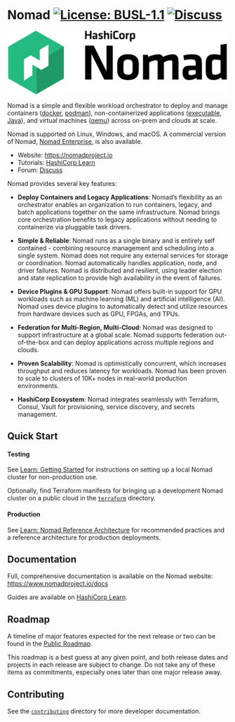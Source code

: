 Nomad
[![License: BUSL-1.1](https://img.shields.io/badge/License-BUSL--1.1-brightgreen.svg)](LICENSE)
[![Discuss](https://img.shields.io/badge/discuss-nomad-00BC7F?style=flat)](https://discuss.hashicorp.com/c/nomad)
===

<p align="center" style="text-align:center;">
  <a href="https://nomadproject.io">
    <img alt="HashiCorp Nomad logo" src="website/public/img/logo-hashicorp.svg" width="500" />
  </a>
</p>

Nomad is a simple and flexible workload orchestrator to deploy and manage containers ([docker](https://www.nomadproject.io/docs/drivers/docker.html), [podman](https://www.nomadproject.io/docs/drivers/podman)), non-containerized applications ([executable](https://www.nomadproject.io/docs/drivers/exec.html), [Java](https://www.nomadproject.io/docs/drivers/java)), and virtual machines ([qemu](https://www.nomadproject.io/docs/drivers/qemu.html)) across on-prem and clouds at scale.

Nomad is supported on Linux, Windows, and macOS. A commercial version of Nomad, [Nomad Enterprise](https://www.nomadproject.io/docs/enterprise), is also available.

* Website: https://nomadproject.io
* Tutorials: [HashiCorp Learn](https://learn.hashicorp.com/nomad)
* Forum: [Discuss](https://discuss.hashicorp.com/c/nomad)

Nomad provides several key features:

* **Deploy Containers and Legacy Applications**: Nomad’s flexibility as an orchestrator enables an organization to run containers, legacy, and batch applications together on the same infrastructure.  Nomad brings core orchestration benefits to legacy applications without needing to containerize via pluggable task drivers.

* **Simple & Reliable**:  Nomad runs as a single binary and is entirely self contained - combining resource management and scheduling into a single system.  Nomad does not require any external services for storage or coordination.  Nomad automatically handles application, node, and driver failures.  Nomad is distributed and resilient, using leader election and state replication to provide high availability in the event of failures.

* **Device Plugins & GPU Support**: Nomad offers built-in support for GPU workloads such as machine learning (ML) and artificial intelligence (AI).  Nomad uses device plugins to automatically detect and utilize resources from hardware devices such as GPU, FPGAs, and TPUs.

* **Federation for Multi-Region, Multi-Cloud**: Nomad was designed to support infrastructure at a global scale.  Nomad supports federation out-of-the-box and can deploy applications across multiple regions and clouds.

* **Proven Scalability**: Nomad is optimistically concurrent, which increases throughput and reduces latency for workloads.  Nomad has been proven to scale to clusters of 10K+ nodes in real-world production environments.

* **HashiCorp Ecosystem**: Nomad integrates seamlessly with Terraform, Consul, Vault for provisioning, service discovery, and secrets management.

Quick Start
---

#### Testing
See [Learn: Getting Started](https://learn.hashicorp.com/collections/nomad/get-started) for instructions on setting up a local Nomad cluster for non-production use.

Optionally, find Terraform manifests for bringing up a development Nomad cluster on a public cloud in the [`terraform`](terraform/) directory.

#### Production
See [Learn: Nomad Reference Architecture](https://developer.hashicorp.com/nomad/tutorials/enterprise/production-reference-architecture-vm-with-consul) for recommended practices and a reference architecture for production deployments.

Documentation
---
Full, comprehensive documentation is available on the Nomad website: https://www.nomadproject.io/docs

Guides are available on [HashiCorp Learn](https://learn.hashicorp.com/nomad).

Roadmap
---

A timeline of major features expected for the next release or two can be found in the [Public Roadmap](https://github.com/orgs/hashicorp/projects/202/views/1).

This roadmap is a best guess at any given point, and both release dates and projects in each release are subject to change. Do not take any of these items as commitments, especially ones later than one major release away.

Contributing
--------------------
See the [`contributing`](contributing/) directory for more developer documentation.
